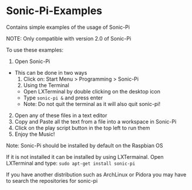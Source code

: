 Sonic-Pi-Examples
=================

Contains simple examples of the usage of Sonic-Pi

NOTE: Only compatible with version 2.0 of Sonic-Pi

To use these examples:

1. Open Sonic-Pi
  * This can be done in two ways
    1. Click on: Start Menu > Programming > Sonic-Pi
    2. Using the Terminal 
      * Open LXTerminal by double clicking on the desktop icon
      * Type `sonic-pi &` and press enter
      * Note: Do not quit the terminal as it will also quit sonic-pi!
2. Open any of these files in a text editor
3. Copy and Paste all the text from a file into a workspace in Sonic-Pi
4. Click on the play script button in the top left to run them
5. Enjoy the Music!

Note: Sonic-Pi should be installed by default on the Raspbian OS

If it is not installed it can be installed by using LXTermainal. Open LXTerminal and type:
`sudo apt-get install sonic-pi`

If you have another distribution such as ArchLinux or Pidora you may have to search the repositories for sonic-pi 


